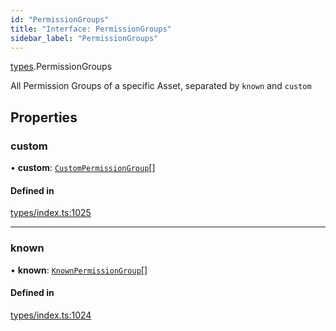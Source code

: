 ```yaml
---
id: "PermissionGroups"
title: "Interface: PermissionGroups"
sidebar_label: "PermissionGroups"
---
```


[types](../../../modules/Types/Types.md).PermissionGroups

All Permission Groups of a specific Asset, separated by `known` and `custom`

## Properties

### custom

• **custom**: [`CustomPermissionGroup`](../../../classes/API/Entities/CustomPermissionGroup/CustomPermissionGroup.md)[]

#### Defined in

[types/index.ts:1025](https://github.com/PolymeshAssociation/polymesh-sdk/blob/b6f9fb883/src/types/index.ts#L1025)

___

### known

• **known**: [`KnownPermissionGroup`](../../../classes/API/Entities/KnownPermissionGroup/KnownPermissionGroup.md)[]

#### Defined in

[types/index.ts:1024](https://github.com/PolymeshAssociation/polymesh-sdk/blob/b6f9fb883/src/types/index.ts#L1024)
